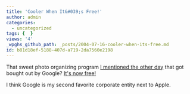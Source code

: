 ```yaml
---
title: 'Cooler When It&#039;s Free!'
author: admin
categories:
  - uncategorized
tags: {  }
views: '4'
_wpghs_github_path: _posts/2004-07-16-cooler-when-its-free.md
id: b81d18ef-5188-407d-a719-2da7560e2198
---
```

<p>That sweet photo organizing program <a href="http://www.mennoboy.com/chris/archives/001077.html">I mentioned the other day</a> that got bought out by Google?  <a href="http://www.picasa.com/google/">It's now free!</a></p>
<p>I think Google is my second favorite corporate entity next to Apple.</p>
